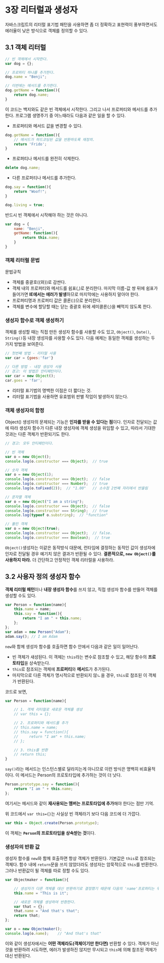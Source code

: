 # 3장 리터럴과 생성자
자바스크립트의 리터럴 표기법 패턴을 사용하면 좀 더 정확하고 표현력이 풍부하면서도 에러율이 낮은 방식으로 객체를 정의할 수 있다.

## 3.1 객체 리터럴

```js
// 빈 객체에서 시작한다.
var dog = {};

// 프로퍼티 하나를 추가한다.
dog.name = "Benji";

// 이번에는 메서드를 추가한다.
dog.getName = function(){
    return dog.name;
}
```

이 코드는 백지와도 같은 빈 객체에서 시작한다. 그리고 나서 프로퍼티와 메서드를 추가한다. 프로그램 생명주기 중 어느때라도 다음과 같은 일을 할 수 있다.

- 프로퍼티와 메서드 값을 변경할 수 있다.
```js
dog.getName = function(){
    // 메서드가 하드코딩된 값을 반환하도록 재정의.
    return 'Frido';
}
```

- 프로퍼티나 메서드를 완전히 삭제한다.
```js
delete dog.name;
```

- 다른 프로퍼티나 메서드를 추가한다.
```js
dog.say = function(){
    return "Woof!";
}

dog.living = true;
```

반드시 빈 객체에서 시작해야 하는 것은 아니다.

```js
var dog = {
    name: "Benji",
    getName: function(){
        return this.name;
    }
}
```


### 객체 리터럴 문법
문법규칙
- 객체를 중괄호({와})로 감싼다.
- 객체 내의 프로퍼티와 메서드를 쉼표(,)로 분리한다. 마지막 이름-값 쌍 뒤에 쉼표가 들어가면 **IE에서는 에러가 발생**하므로 마지막에는 사용하지 말아야 한다.
- 프로퍼티명과 프로퍼티 값은 콜론(:)으로 분리한다.
- 객체를 변수에 할당할 때는 닫는 중괄호 뒤에 세미콜론(;)을 빼먹지 않도록 한다.

### 생성자 함수로 객체 생성하기
객체를 생성할 때는 직접 만든 생성자 함수를 사용할 수도 있고, ``Object()``, ``Date()``, ``String()``등 내장 생성자를 사용할 수도 있다. 다음 예제는 동일한 객체를 생성하는 두 가지 방법을 보여준다.

```js
// 첫번째 방법 - 리터럴 사용
var car = {goes:'far'}

// 다른 방법 - 내장 생성자 사용
// 경고: 이 방법은 안티패턴이다.
var car = new Object();
car.goes = 'far';
```

- 리터럴 표기법의 명백한 이점은 더 짧다는 것.
- 리터럴 표기법을 사용하면 유효범위 판별 작업이 발생하지 않는다.

### 객체 생성자의 함정
Object() 생성자의 문제되는 기능은 **인자를 받을 수 있다는 점**이다. 인자로 전달되는 값에 따라 생성자 함수가 다른 내장 생성자에 객체 생성을 위임할 수 있고, 따라서 기대한 것과는 다른 객체가 반환되기도 한다.

```js
// 경고: 모두 안티패턴이다.

// 빈 객체
var o = new Object();
console.log(o.constructor === Object);  // true

// 숫자 객체
var o = new Object(1);
console.log(o.constructor === Object);  // false
console.log(o.constructor === Number);  // true
console.log(o.toFixed(2));  // "1.00"   // 소수점 2번째 자리에서 반올림

// 문자열 객체
var o = new Object("I am a string");
console.log(o.constructor === Object);  // false
console.log(o.constructor === String);  // true
console.log(typeof o.substring);  // "function"

// 불린 객체
var o = new Object(true);
console.log(o.constructor === Object);  // false.
console.log(o.constructor === Boolean);  // true
```

``Object()``생성자는 이같은 동작방식 대문에, 런타임에 결정하는 동적인 값이 생성자에 인자로 전달될 경우 예기치 않은 결과가 반환될 수 있다.
**결론적으로, ``new Object()``를 사용하지 마라.** 더 간단하고 안정적인 객체 리터럴을 사용하라.

## 3.2 사용자 정의 생성자 함수
**객체 리터럴 패턴**이나 **내장 생성자 함수**를 쓰지 않고, 직접 생성자 함수를 만들어 객체를 생성할 수도 있다.

```js
var Person = function(name){
    this.name = name;
    this.say = function(){
        return "I am " + this.name;
    };
};
var adam = new Person("Adam");
adam.say(); // I am Adam
```

``new``와 함께 생성자 함수를 호출하면 함수 안에서 다음과 같은 일이 일어난다.
- 빈 객체가 새성된다. 이 객체는 ``this``라는 변수로 참조할 수 있고, 해당 함수의 **프로토타입**을 상속받는다.
- ``this``로 참조되는 객체에 **프로퍼티**와 **메서드**가 추가된다.
- 마지막으로 다른 객체가 명시적으로 반환되지 않ㄴ을 경우, ``this``로 참조된 이 객체가 반환된다.

코드로 보면,
```js
var Person = function(name){

    // 1. 객체 리터럴로 새로운 객체를 생성
    // var this = {};

    // 2. 프로퍼티와 메서드를 추가
    // this.name = name;
    // this.say = function(){
    //     return "I am" + this.name;
    // };

    // 3. this를 반환
    // return this;
}
```

``say()``라는 메서드는 인스턴스별로 달라지는게 아니므로 이런 방식은 명백히 비효율적이다. 이 메서드는 Person의 프로토타입에 추가하는 것이 더 낫다.

```js
Person.prototype.say = function(){
    return "I am " + this.name;
};
```

여기서는 메서드와 같이 **재사용되는 멤버는 프로토타입에 추가**해야 한다는 점만 기억.

위 코드에서 ``var this={}``는 사실상 빈 객체라기 보다 다음 코드에 더 가깝다.

```js
var this = Object.create(Person.prototype);
```

이 객체는 **``Person``의 프로토타입을 상속받는 것**이다.

### 생성자의 반환 값
생성자 함수를 ``new``와 함께 호출하면 항상 객체가 반환된다. 기본값은 ``this``로 참조되는 객체다. 함수 내에 ``return``문을 쓰지 않았더라도 생성자는 암묵적으로 ``this``를 반환한다. 그러나 반환값이 될 객체를 따로 정할 수도 있다.

```js
var Objectmaker = function(){

    // 생성자가 다른 객체를 대신 반환하기로 결정했기 때문에 다음의 'name'프로퍼티는 무시된다.
    this.name = "This is it";

    // 새로운 객체를 생성하여 반환한다.
    var that = {};
    that.name = "And that's that";
    return that;
};

var o = new Objectmaker();
console.log(o.name);    // "And that's that"
```

이와 같이 생성자에서는 **어떤 객체라도(객체이기만 한다면)** 반환할 수 있다. 객체가 아닌것을 반환하려 시도하면, 에러가 발생하진 않지만 무시되고 ``this``에 의해 참조된 객체가 대신 반환된다.
